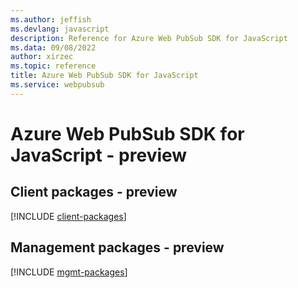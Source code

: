 ```yaml
---
ms.author: jeffish
ms.devlang: javascript
description: Reference for Azure Web PubSub SDK for JavaScript
ms.data: 09/08/2022
author: xirzec
ms.topic: reference
title: Azure Web PubSub SDK for JavaScript
ms.service: webpubsub
---
```

# Azure Web PubSub SDK for JavaScript - preview

## Client packages - preview
[!INCLUDE [client-packages](web-pubsub-client-index.md)]
## Management packages - preview
[!INCLUDE [mgmt-packages](web-pubsub-mgmt-index.md)]